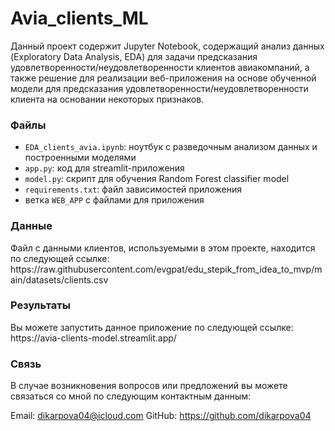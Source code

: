 # Avia_clients_ML

Данный проект содержит Jupyter Notebook, содержащий анализ данных (Exploratory Data Analysis, EDA) для задачи предсказания удовлетворенности/неудовлетворенности клиентов авиакомпаний, а также решение для реализации веб-приложения на основе обученной модели для предсказания удовлетворенности/неудовлетворенности клиента на основании некоторых признаков. 

<h3>Файлы</h3>

* `EDA_clients_avia.ipynb`: ноутбук с разведочным анализом данных и построенными моделями
* `app.py`: код для streamlit-приложения
* `model.py`: скрипт для обучения Random Forest classifier model
* `requirements.txt`: файл зависимостей приложения
* ветка `WEB_APP` с файлами для приложения

<h3>Данные</h3>
Файл с данными клиентов, используемыми в этом проекте, находится по следующей ссылке: https://raw.githubusercontent.com/evgpat/edu_stepik_from_idea_to_mvp/main/datasets/clients.csv

<h3>Результаты</h3>
Вы можете запустить данное приложение по следующей ссылке: https://avia-clients-model.streamlit.app/

<h3>Связь</h3>
В случае возникновения вопросов или предложений вы можете связаться со мной по следующим контактным данным:

Email: dikarpova04@icloud.com
GitHub: https://github.com/dikarpova04


